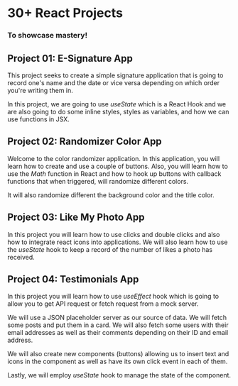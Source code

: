 # 30+ React Projects

### To showcase mastery!

## Project 01: E-Signature App

This project seeks to create a simple signature application that is going to record one's name and the date or vice versa depending on which order you're writing them in.

In this project, we are going to use _useState_ which is a React Hook and we are also going to do some inline styles, styles as variables, and how we can use functions in JSX.

## Project 02: Randomizer Color App

Welcome to the color randomizer application. In this application, you will learn how to create and use a couple of buttons. Also, you will learn how to use the _Math_ function in React and how to hook up buttons with callback functions that when triggered, will randomize different colors.

It will also randomize different the background color and the title color.

## Project 03: Like My Photo App

In this project you will learn how to use clicks and double clicks and also how to integrate react icons into applications. We will also learn how to use the _useState_ hook to keep a record of the number of likes a photo has received.

## Project 04: Testimonials App

In this project you will learn how to use _useEffect_ hook which is going to allow you to get API request or fetch request from a mock server.

We will use a JSON placeholder server as our source of data. We will fetch some posts and put them in a card. We will also fetch some users with their email addresses as well as their comments depending on their ID and email address.

We will also create new components (buttons) allowing us to insert text and icons in the component as well as have its own click event in each of them.

Lastly, we will employ _useState_ hook to manage the state of the component.

